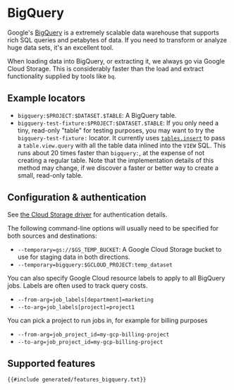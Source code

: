 # BigQuery

Google's [BigQuery](https://cloud.google.com/bigquery/) is a extremely scalable data warehouse that supports rich SQL queries and petabytes of data. If you need to transform or analyze huge data sets, it's an excellent tool.

When loading data into BigQuery, or extracting it, we always go via Google Cloud Storage. This is considerably faster than the load and extract functionality supplied by tools like `bq`.

## Example locators

- `bigquery:$PROJECT:$DATASET.$TABLE`: A BigQuery table.
- `bigquery-test-fixture:$PROJECT:$DATASET.$TABLE`: If you only need a tiny, read-only "table" for testing purposes, you may want to try the `bigquery-test-fixture:` locator. It currently uses [`tables.insert`](https://cloud.google.com/bigquery/docs/reference/rest/v2/tables/insert) to pass a `table.view.query` with all the table data inlined into the `VIEW` SQL. This runs about 20 times faster than `bigquery:`, at the expense of not creating a regular table. Note that the implementation details of this method may change, if we discover a faster or better way to create a small, read-only table.

## Configuration & authentication

See [the Cloud Storage driver](./gs.html#configuration--authentication) for authentication details.

The following command-line options will usually need to be specified for both sources and destinations:

- `--temporary=gs://$GS_TEMP_BUCKET`: A Google Cloud Storage bucket to use for staging data in both directions.
- `--temporary=bigquery:$GCLOUD_PROJECT:temp_dataset`

You can also specify Google Cloud resource labels to apply to all BigQuery jobs. Labels are often used to track query costs.

- `--from-arg=job_labels[department]=marketing`
- `--to-arg=job_labels[project]=project1`

You can pick a project to run jobs in, for example for billing purposes

- `--from-arg=job_project_id=my-gcp-billing-project`
- `--to-arg=job_project_id=my-gcp-billing-project`

## Supported features

```txt
{{#include generated/features_bigquery.txt}}
```
